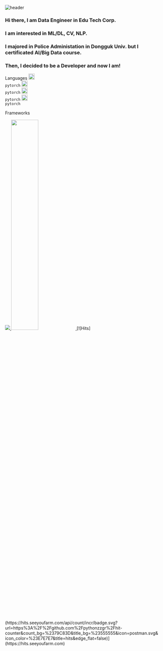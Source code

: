 ![header](https://capsule-render.vercel.app/api?type=waving&color=gradient&height=120&animation=fadeIn&section=footer&text=Pythonzzgr&fontAlign=70)
### Hi there, I am Data Engineer in Edu Tech Corp. 
### I am interested in ML/DL, CV, NLP.
### I majored in Police Administation in Dongguk Univ. but I certificated AI/Big Data course.
### Then, I decided to be a Developer and now I am!

Languages
<code><img alt = "3.1 Python" height="20" src="https://cdn.icon-icons.com/icons2/2699/PNG/512/pytorch_logo_icon_170820.png"> pytorch</code>
<code><img alt = "3.1 Python" height="20" src="https://cdn.icon-icons.com/icons2/2699/PNG/512/pytorch_logo_icon_170820.png"> pytorch</code>
<code><img alt = "3.1 Python" height="20" src="https://cdn.icon-icons.com/icons2/2699/PNG/512/pytorch_logo_icon_170820.png"> pytorch</code>
<code><img alt = "3.1 Python" height="20" src="https://cdn.icon-icons.com/icons2/2699/PNG/512/pytorch_logo_icon_170820.png"> pytorch</code>

Frameworks


<a href="s">
  <img src="https://github-readme-stats.vercel.app/api/top-langs/?username=dkssud8150&exclude_repo=dkssud8150.github.io&layout=compact&theme=tokyonight" />
</a>
<a href="s">
  <img src="https://github-readme-stats.vercel.app/api?username=dkssud8150&theme=tokyonight&show_icons=true" width="42%" />
</a>
[![Hits](https://hits.seeyoufarm.com/api/count/incr/badge.svg?url=https%3A%2F%2Fgithub.com%2Fpythonzzgr%2Fhit-counter&count_bg=%2379C83D&title_bg=%23555555&icon=postman.svg&icon_color=%23E7E7E7&title=hits&edge_flat=false)](https://hits.seeyoufarm.com)
